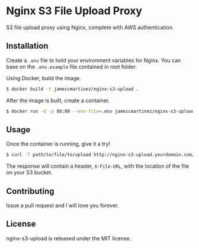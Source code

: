 # Nginx S3 File Upload Proxy
S3 file upload proxy using Nginx, complete with AWS authentication.

## Installation

Create a `.env` file to hold your environment variables for Nginx. You can base on the `.env.example` file contained in root folder.

Using Docker, build the image.
```bash
$ docker build -t jamescmartinez/nginx-s3-upload .
```

After the image is built, create a container.
```bash
$ docker run -d -p 80:80 --env-file=.env jamescmartinez/nginx-s3-upload
```

## Usage

Once the container is running, give it a try!
```bash
$ curl -T path/to/file/to/upload http://nginx-s3-upload.yourdomain.com/uploads/entity/property/filename.extension
```

The response will contain a header, `X-File-URL`, with the location of the file on your S3 bucket.

## Contributing

Issue a pull request and I will love you forever.

## License

nginx-s3-upload is released under the MIT license.
